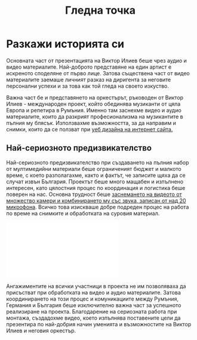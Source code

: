 ﻿---
layout: post
order: 2
rel: /about/viktorilieff/multimedia
service: /services/multimedia
project: /portfolio/viktorilieff
header: compact
display: summary postcard
title: Гледна точка
description: Съществена част от видео маркетинга заемаше личният разказ на диригента.
summary: Основната част от презентацията на Виктор Илиев беше чрез аудио и видео материали. Най-доброто представяне на един артист е искреното споделяне от първо лице. Затова съществена част от видео материалите заемаше личният разказ на диригента за неговите персонални успехи и за това как той гледа на своето изкуство. 
image: /business/viktorilieff/multimedia.jpg
ref:
  - video: http://www.youtube.com/embed/CP3qmuSCC5Q
    title: Atlas Symphony - Joseph Haydn
    description: 'This "favorite symphony " of Marie Antoinette had probably won her sympathies with its cheerful folkloristic motives and reminded her of her past and present. '
    url: http://www.youtube.com/watch?v=CP3qmuSCC5Q
  - video: http://www.youtube.com/embed/CYOa0d9dABs
    title: Atlas Symphony - Robert Schumann
    description: ' On one side the title "Scherzo" marked by the composer provides an interesting juxtaposition to the emotional turmoil which Schumann was struggling at the time. '
    url: http://www.youtube.com/watch?v=CYOa0d9dABs
  - video: http://www.youtube.com/embed/mUPxtsIKH7Y
    title: Atlas Symphony - Joseph Haydn
    description: 'The fourth movement attracts the listener immediately with it´s joyful character. During the musical preparation a very fast, cheery tempo was desired.'
    url: http://www.youtube.com/watch?v=mUPxtsIKH7Y
  - video: http://www.youtube.com/embed/DBn3ycS_aSQ
    title: Building a new orchestra.
    description: 'The idea about establishing Atlas Symphony Orchestra came spontaneously among fellow musicians from different European countries, who decided to unite their love for music in this project.'
    url: http://www.youtube.com/watch?v=DBn3ycS_aSQ
  - video: http://www.youtube.com/embed/BZI0yyCZxUY
    title: Parsifal Incerto (Parsifal In Doubt)
    description: 'Viktor Ilieff in collaboration with Grand Théâtre de Luxembourg to write a new original opera together with charismatic writer/director Stéphane Ghislain Roussel.'
    url: http://www.youtube.com/watch?v=BZI0yyCZxUY
  - video: http://www.youtube.com/embed/oPW8shSh_dE
    title: Finding an orchestral color
    description: 'To find an orchestral color suitable for each composition or phrase is an important task for many conductors. A single note played with warmer or cooler sound can transmit completely different message.'
    url: http://www.youtube.com/l-l5_PtR2VA
  - video: http://www.youtube.com/embed/l-l5_PtR2VA
    title: Monocle-a story about feminism 
    description: 'The challenge was to present a historical figure of the famous journalist from Berlin during the 1920s, which travels through time in abstract terms, and the transformation of a woman.'
    url: http://www.youtube.com/watch?v=l-l5_PtR2VA
  - video: http://www.youtube.com/embed/8IYd3HOqF4g
    title: Bringing different art forms together
    description: 'It is generally agreed upon, that the art of composition is the most personal form of self-expression. It is a form of a music theather where you can find your`s inner voice and identity.'
    url: https://www.youtube.com/watch?v=8IYd3HOqF4g
---
# Разкажи историята си
Основната част от презентацията на Виктор Илиев беше чрез аудио и видео материалите. Най-доброто представяне на един артист е искреното споделяне от първо лице. Затова съществена част от видео материалите заемаше личният разказ на диригента за неговите персонални успехи и за това как той гледа на своето изкуство. 

Важна част бе и представянето на оркестърът, ръководен от Виктор Илиев - международен проект, който обединява музиканти от цяла Европа и репетира в Румъния. Именно там заснехме видео и аудио материалите, които да разкрият професионализма на музикантите в пълния му блясък. Използвахме възможността, за да направим и снимки, които да се ползват при [уеб дизайна на интернет сайта.](./../../маркетинг/уеб-дизайн.html)

## Най-сериозното предизвикателство
Най-сериозното предизвикателство при създаването на пълния набор от мултимедийни материали беше ограниченият бюджет и малкото време, с което разполагахме, както и фактът, че записите щяха да се случат извън България. Проектът беше много мащабен и изпълнено интересен, като цялостния процес по координация и логистика беше поверен на нас. Основна трудност беше [заснемането на видеото от множество камери и комбинирането му със звука, записан от над 20 микрофона](./../../маркетинг/мултимедия.html). Всичко това изискваше добре подреден процес на работа по време на снимките и обработката на суровия материал.

<iframe  data-aspect="0.5625" src="//www.youtube.com/embed/DBn3ycS_aSQ?rel=0" frameborder="0" allowfullscreen></iframe>

Ангажиментите на всички участници в проекта не им позволяваха да присъстват при обработката на видео и аудио материалите. Затова координирането на този процес и комуникациите между Румъния, Германия и България беше изключително важна част за успешното реализиране на проекта. Благодарение на сериозната работа при монтажа, създадохме видео, което изпълнява поставените цели да презентира по най-добрия начин уменията и възможностите на Виктор Илиев и неговия оркестър. 